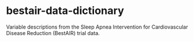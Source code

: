 bestair-data-dictionary
=======================

Variable descriptions from the Sleep Apnea Intervention for Cardiovascular Disease Reduction (BestAIR) trial data.
